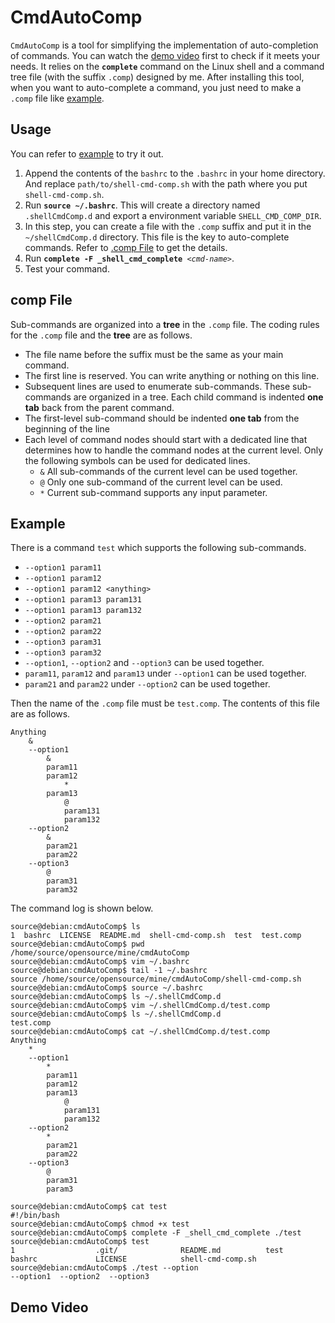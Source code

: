 # CmdAutoComp
`CmdAutoComp` is a tool for simplifying the implementation of auto-completion of commands. You can watch the [demo video](#demo-video) first to check if it meets your needs. It relies on the **`complete`** command on the Linux shell and a command tree file (with the suffix `.comp`) designed by me. After installing this tool, when you want to auto-complete a command, you just need to make a `.comp` file like [example](#example).

## Usage
You can refer to [example](#example) to try it out.

1. Append the contents of the `bashrc` to the `.bashrc` in your home directory. And replace `path/to/shell-cmd-comp.sh` with the path where you put `shell-cmd-comp.sh`.
2. Run **`source ~/.bashrc`**. This will create a directory named `.shellCmdComp.d` and export a environment variable `SHELL_CMD_COMP_DIR`.
3. In this step, you can create a file with the `.comp` suffix and put it in the `~/shellCmdComp.d` directory. This file is the key to auto-complete commands. Refer to [.comp File](#comp-file) to get the details.
4. Run **`complete -F _shell_cmd_complete `***`<cmd-name>`*.
5. Test your command.

## comp File
Sub-commands are organized into a **tree** in the `.comp` file. The coding rules for the `.comp` file and the **tree** are as follows.

- The file name before the suffix must be the same as your main command.
- The first line is reserved. You can write anything or nothing on this line.
- Subsequent lines are used to enumerate sub-commands. These sub-commands are organized in a tree. Each child command is indented **one tab** back from the parent command.
- The first-level sub-command should be indented **one tab** from the beginning of the line
- Each level of command nodes should start with a dedicated line that determines how to handle the command nodes at the current level. Only the following symbols can be used for dedicated lines.
  - `&` All sub-commands of the current level can be used together.
  - `@` Only one sub-command of the current level can be used.
  - `*` Current sub-command supports any input parameter.

## Example
There is a command `test` which supports the following sub-commands.

- `--option1 param11`
- `--option1 param12`
- `--option1 param12 <anything>`
- `--option1 param13 param131`
- `--option1 param13 param132`
- `--option2 param21`
- `--option2 param22`
- `--option3 param31`
- `--option3 param32`
- `--option1`, `--option2` and `--option3` can be used together.
- `param11`, `param12` and `param13` under `--option1` can be used together.
- `param21` and `param22` under `--option2` can be used together.

Then the name of the `.comp` file must be `test.comp`. The contents of this file are as follows.

```
Anything
	&
	--option1
		&
		param11
		param12
			*
		param13
			@
			param131
			param132
	--option2
		&
		param21
		param22
	--option3
		@
		param31
		param32
```

The command log is shown below.
```
source@debian:cmdAutoComp$ ls
1  bashrc  LICENSE  README.md  shell-cmd-comp.sh  test  test.comp
source@debian:cmdAutoComp$ pwd
/home/source/opensource/mine/cmdAutoComp
source@debian:cmdAutoComp$ vim ~/.bashrc
source@debian:cmdAutoComp$ tail -1 ~/.bashrc
source /home/source/opensource/mine/cmdAutoComp/shell-cmd-comp.sh
source@debian:cmdAutoComp$ source ~/.bashrc
source@debian:cmdAutoComp$ ls ~/.shellCmdComp.d
source@debian:cmdAutoComp$ vim ~/.shellCmdComp.d/test.comp
source@debian:cmdAutoComp$ ls ~/.shellCmdComp.d
test.comp
source@debian:cmdAutoComp$ cat ~/.shellCmdComp.d/test.comp
Anything
	*
	--option1
		*
		param11
		param12
		param13
			@
			param131
			param132
	--option2
		*
		param21
		param22
	--option3
		@
		param31
		param3

source@debian:cmdAutoComp$ cat test
#!/bin/bash
source@debian:cmdAutoComp$ chmod +x test
source@debian:cmdAutoComp$ complete -F _shell_cmd_complete ./test
source@debian:cmdAutoComp$ test
1                  .git/              README.md          test
bashrc             LICENSE            shell-cmd-comp.sh
source@debian:cmdAutoComp$ ./test --option
--option1  --option2  --option3
```
## Demo Video

[](https://github.com/siyuanl96/cmdAutoComp/assets/27429124/91e40237-e44a-409e-834d-896dda3cbbcf)

